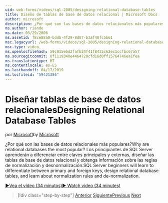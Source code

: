 ```yaml
---
uid: web-forms/videos/sql-2005/designing-relational-database-tables
title: Diseño de tablas de base de datos relacional | Microsoft Docs
author: microsoft
description: ¿Por qué son las bases de datos relacionales más populares? Los principiantes de SQL Server aprenderán a diferenciar entre las claves principales y externas, base de datos relacional del diseño...
ms.author: riande
ms.date: 03/29/2006
ms.assetid: f8ce88a0-bddb-4f29-8d87-b3af40fc5b61
msc.legacyurl: /web-forms/videos/sql-2005/designing-relational-database-tables
msc.type: video
ms.openlocfilehash: 59c015ebd2fafb24f41f8435c62ec1ccfbc67a57
ms.sourcegitcommit: 0f1119340e4464720cfd16d0ff15764746ea1fea
ms.translationtype: MT
ms.contentlocale: es-ES
ms.lasthandoff: 04/17/2019
ms.locfileid: "59421386"
---
```

# <a name="designing-relational-database-tables"></a><span data-ttu-id="e4f6b-104">Diseñar tablas de base de datos relacionales</span><span class="sxs-lookup"><span data-stu-id="e4f6b-104">Designing Relational Database Tables</span></span>

<span data-ttu-id="e4f6b-105">por [Microsoft](https://github.com/microsoft)</span><span class="sxs-lookup"><span data-stu-id="e4f6b-105">by [Microsoft](https://github.com/microsoft)</span></span>

<span data-ttu-id="e4f6b-106">¿Por qué son las bases de datos relacionales más populares?</span><span class="sxs-lookup"><span data-stu-id="e4f6b-106">Why are relational databases the most popular?</span></span> <span data-ttu-id="e4f6b-107">Los principiantes de SQL Server aprenderán a diferenciar entre claves principales y externas, diseñar las tablas de base de datos relacional y obtenga información sobre las reglas de normalización y desnormalización.</span><span class="sxs-lookup"><span data-stu-id="e4f6b-107">SQL Server beginners will learn to differentiate between primary and foreign keys, design relational database tables, and learn about normalization rules and de-normalization.</span></span>

[<span data-ttu-id="e4f6b-108">&#9654;Vea el vídeo (34 minutos)</span><span class="sxs-lookup"><span data-stu-id="e4f6b-108">&#9654; Watch video (34 minutes)</span></span>](https://channel9.msdn.com/Blogs/ASP-NET-Site-Videos/designing-relational-database-tables)

> [!div class="step-by-step"]
> <span data-ttu-id="e4f6b-109">[Anterior](more-about-column-data-types-and-other-properties.md)
> [Siguiente](manipulating-database-data.md)</span><span class="sxs-lookup"><span data-stu-id="e4f6b-109">[Previous](more-about-column-data-types-and-other-properties.md)
[Next](manipulating-database-data.md)</span></span>
